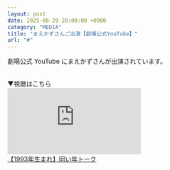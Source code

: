 ```yaml
---
layout: post
date: 2025-08-29 20:00:00 +0900
category: "MEDIA"
title: "まえかずさんご出演【劇場公式YouTube】"
url: "#"
---
```


劇場公式 YouTube にまえかずさんが出演されています。

<br>
▼視聴はこちら

<div class="video-size">
<iframe src="https://www.youtube.com/embed/wDycrw2aSYI?si=5z9IhygQbc5Fxs5c" title="YouTube video player" frameborder="0" allow="accelerometer; autoplay; clipboard-write; encrypted-media; gyroscope; picture-in-picture; web-share" referrerpolicy="strict-origin-when-cross-origin" allowfullscreen></iframe>
</div>
<a href="https://youtu.be/wDycrw2aSYI?si=5z9IhygQbc5Fxs5c" target="_blank">【1993年生まれ】同い年トーク</a>
